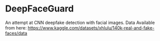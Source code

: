 # DeepFaceGuard
An attempt at CNN deepfake detection with facial images.
Data Available from here: https://www.kaggle.com/datasets/xhlulu/140k-real-and-fake-faces/data

